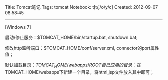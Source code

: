 Title: Tomcat笔记
Tags: tomcat
Notebook: t[t/j/o/y/c]
Created: 2012-09-07 08:58:45

------

[Windows 7]

启动/停止服务：$TOMCAT_HOME/bin/startup.bat, shutdown.bat;

修改http监听端口：$TOMCAT_HOME/conf/server.xml, connector的port属性值；

默认加载目录：$TOMCAT_HOME/webapps/ROOT 
自己应用的目录：在$TOMCAT_HOME/webapps下新建一个目录，将html,jsp文件放入其中即可；